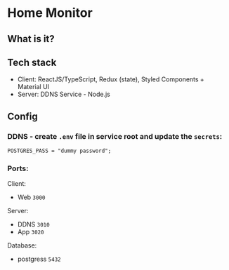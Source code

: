 # Home Monitor

## What is it?

## Tech stack

- Client: ReactJS/TypeScript, Redux (state), Styled Components + Material UI
- Server: DDNS Service - Node.js

## Config

### DDNS - create `.env` file in service root and update the `secrets`:

```
POSTGRES_PASS = "dummy password";
```

### Ports:

Client:

- Web `3000`

Server:

- DDNS `3010`
- App `3020`

Database:

- postgress `5432`
